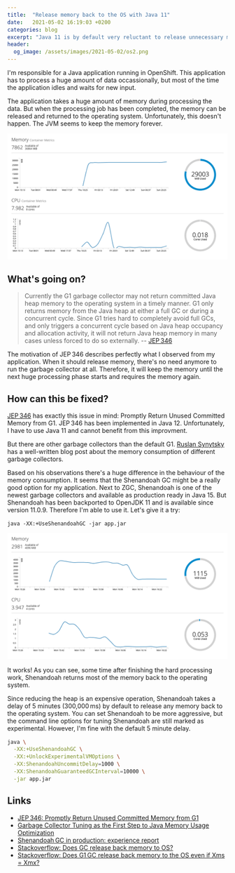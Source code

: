 ```yaml
---
title:  "Release memory back to the OS with Java 11"
date:   2021-05-02 16:19:03 +0200
categories: blog
excerpt: "Java 11 is by default very reluctant to release unnecessary memory back to the operation system. The Shenandoah GC is more aggressive and is available in Java 11."
header:
  og_image: /assets/images/2021-05-02/os2.png
---
```


I'm responsible for a Java application running in OpenShift. This application has to process a huge amount of data occassionally, but most of the time the application idles and waits for new input.

The application takes a huge amount of memory during processing the data. But when the processing job has been completed, the memory can be released and returned to the operating system. Unfortunately, this doesn't happen. The JVM seems to keep the memory forever.

![OpenShift Metrics](/assets/images/2021-05-02/os1.png)


## What's going on?

>  Currently the G1 garbage collector may not return committed Java heap memory to the operating system in a timely manner. G1 only returns memory from the Java heap at either a full GC or during a concurrent cycle. Since G1 tries hard to completely avoid full GCs, and only triggers a concurrent cycle based on Java heap occupancy and allocation activity, it will not return Java heap memory in many cases unless forced to do so externally. -- [JEP 346](https://openjdk.java.net/jeps/346)

The motivation of JEP 346 describes perfectly what I observed from my application. When it should release memory, there's no need anymore to run the garbage collector at all. Therefore, it will keep the memory until the next huge processing phase starts and requires the memory again.


## How can this be fixed?

[JEP 346](https://openjdk.java.net/jeps/346) has exactly this issue in mind: Promptly Return Unused Committed Memory from G1. JEP 346 has been implemented in Java 12. Unfortunately, I have to use Java 11 and cannot benefit from this improvment.

But there are other garbage collectors than the default G1. [Ruslan Synytsky](https://jelastic.com/blog/tuning-garbage-collector-java-memory-usage-optimization/) has a well-written blog post about the memory consumption of different garbage collectors.

Based on his observations there's a huge difference in the behaviour of the memory consumption. It seems that the Shenandoah GC might be a really good option for my application. Next to ZGC, Shenandoah is one of the newest garbage collectors and available as production ready in Java 15. But Shenandoah has been backported to OpenJDK 11 and is available since version 11.0.9. Therefore I'm able to use it. Let's give it a try:

    java -XX:+UseShenandoahGC -jar app.jar

![OpenShift Metrics](/assets/images/2021-05-02/os2.png)

It works! As you can see, some time after finishing the hard processing work, Shenandoah returns most of the memory back to the operating system.

Since reducing the heap is an expensive operation, Shenandoah takes a delay of 5 minutes (300,000 ms) by default to release any memory back to the operating system. You can set Shenandoah to be more aggressive, but the command line options for tuning Shenandoah are still marked as experimental. However, I'm fine with the default 5 minute delay.

```sh
java \
  -XX:+UseShenandoahGC \
  -XX:+UnlockExperimentalVMOptions \
  -XX:ShenandoahUncommitDelay=1000 \
  -XX:ShenandoahGuaranteedGCInterval=10000 \
  -jar app.jar
```


## Links

* [JEP 346: Promptly Return Unused Committed Memory from G1](https://openjdk.java.net/jeps/346)
* [Garbage Collector Tuning as the First Step to Java Memory Usage Optimization](https://jelastic.com/blog/tuning-garbage-collector-java-memory-usage-optimization/)
* [Shenandoah GC in production: experience report](http://clojure-goes-fast.com/blog/shenandoah-in-production/)
* [Stackoverflow: Does GC release back memory to OS?](https://stackoverflow.com/questions/30458195/does-gc-release-back-memory-to-os)
* [Stackoverflow: Does G1 GC release back memory to the OS even if Xms = Xmx?](https://stackoverflow.com/questions/59362760/does-g1gc-release-back-memory-to-the-os-even-if-xms-xmx)
